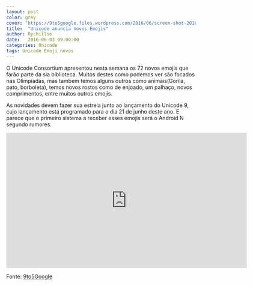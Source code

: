```yaml
---
layout: post
color: grey
cover: "https://9to5google.files.wordpress.com/2016/06/screen-shot-2016-06-02-at-8-20-21-pm.png?w=1500&h=0#038;h=474"
title:  "Unicode anuncia novos Emojis"
author: Rychillie
date:   2016-06-03 09:00:00
categories: Unicode
tags: Unicode Emoji novos
---
```

O Unicode Consortium apresentou nesta semana os 72 novos emojis que farão parte da sia biblioteca. Muitos  destes como podemos ver são focados nas Olimpíadas, mas tambem temos alguns outros como animais(Gorila, pato, borboleta), temos novos rostos como de enjoado, um palhaço, novos comprimentos, entre muitos outros emojis.

As novidades devem fazer sua estreia junto ao lançamento do Unicode 9, cujo lançamento está programado para o dia 21 de junho deste ano. E parece que o primeiro sistema a receber esses emojis será o Android N segundo rumores.

<iframe width="640" height="360" src="https://www.youtube.com/embed/b81S9lWIMnE" frameborder="0" align="middle" allowfullscreen></iframe>


Fonte: <a href="http://9to5google.com/2016/06/02/unicode-consortium-officially-approves-72-new-emoji-including-bacon-selfie-and-a-clown-face/">9to5Google</a>

<script async src="//pagead2.googlesyndication.com/pagead/js/adsbygoogle.js"></script>
<!-- Final_texto_okgnow -->
<ins class="adsbygoogle"
     style="display:block"
     data-ad-client="ca-pub-7837358846130941"
     data-ad-slot="9265933715"
     data-ad-format="auto"></ins>
<script>
(adsbygoogle = window.adsbygoogle || []).push({});
</script>
